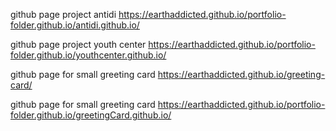 github page project antidi https://earthaddicted.github.io/portfolio-folder.github.io/antidi.github.io/


github page project youth center https://earthaddicted.github.io/portfolio-folder.github.io/youthcenter.github.io/

github page for small greeting card https://earthaddicted.github.io/greeting-card/

github page for small greeting card https://earthaddicted.github.io/portfolio-folder.github.io/greetingCard.github.io/
